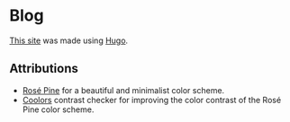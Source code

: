 # Blog

[This site](https://wahyuwiyoko.github.io/blog) was made using
[Hugo](https://gohugo.io).

## Attributions

- [Rosé Pine](https://rosepinetheme.com) for a beautiful and minimalist color scheme.
- [Coolors](https://coolors.co/contrast-checker) contrast checker for improving the color contrast of the Rosé Pine color scheme.
